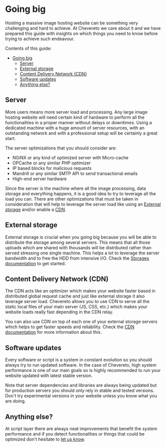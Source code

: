 Going big
=========

Hosting a massive image hosting website can be something very challenging and hard to achieve. At Chevereto we care about it and we have prepared this guide with insights on which things you need to know before trying to achieve such endeavour.

Contents of this guide:

- [Going big](#going-big)
  - [Server](#server)
  - [External storage](#external-storage)
  - [Content Delivery Network (CDN)](#content-delivery-network-cdn)
  - [Software updates](#software-updates)
  - [Anything else?](#anything-else)

Server
------

More users means more server load and processing. Any large image hosting website will need certain kind of hardware to perform all the functionalities in a proper manner without delays or downtimes. Using a dedicated machine with a huge amount of server resources, with an outstanding network and with a professional setup will be certainly a great start.

The server optimizations that you should consider are:

*   NGiNX or any kind of optimized server with Micro-cache
*   OPCache or any similar PHP optimizer
*   IP based blocks for malicious requests
*   Mandrill or any similar SMTP API to send transactional emails
*   High-end server hardware

Since the server is the machine where all the image processing, data storage and everything happens, it is a good idea to try to leverage all the load you can. There are other optimizations that must be taken in consideration that will help to leverage the server load like using an [External storage](#external-storage) and/or enable a [CDN](#CDN).

External storage
----------------

External storage is crucial when you going big because you will be able to distribute the storage among several servers. This means that all those uploads which are shared with thousands will be distributed rather than served stressing one single machine. This helps a lot to leverage the server bandwidth and to free the HDD from intensive I/O. Check the [Storages documentation](https://chevereto.com/docs/storages) to get started.

Content Delivery Network (CDN)
------------------------------

The CDN acts like an optimizer which makes your website faster based in distributed global request cache and just like external storage it also leverage server load. Chevereto allows you to use CDN to serve all the static local files of your main server (JS, CSS, etc.) which makes your website loads really fast depending in the CDN relay.

You can also use CDN on top of each one of your external storage servers which helps to get faster speeds and reliability. Check the [CDN documentation](https://chevereto.com/docs/cdn) for more information about this.

Software updates
----------------

Every software or script is a system in constant evolution so you should always try to run updated software. In the case of Chevereto, high system performance is one of our main goals so is highly recommended to run your website updated with latest stable version.

Note that server dependencies and libraries are always being updated but for production servers you should only rely in stable and tested versions. Don't try experimental versions in your website unless you know what you are doing.

Anything else?
--------------

At script layer there are always neat improvements that benefit the system performance and if you detect functionalities or things that could be optimized don't hesitate to [let us know](https://chevereto.com/community/forums/requests-ideas-and-suggestions.1).